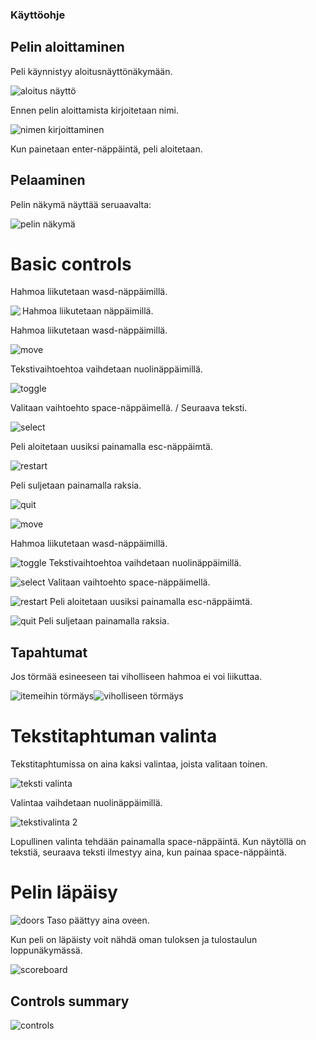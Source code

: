 ### Käyttöohje
## Pelin aloittaminen
Peli käynnistyy aloitusnäyttönäkymään.


![aloitus näyttö](https://github.com/emlyy/ot-harjoitustyo/blob/master/dokumentaatio/kuvat/start.png)

Ennen pelin aloittamista kirjoitetaan nimi.

![nimen kirjoittaminen](https://github.com/emlyy/ot-harjoitustyo/blob/master/dokumentaatio/kuvat/name_input.png)

Kun painetaan enter-näppäintä, peli aloitetaan.


## Pelaaminen

Pelin näkymä näyttää seruaavalta:


![pelin näkymä](https://github.com/emlyy/ot-harjoitustyo/blob/master/dokumentaatio/kuvat/game_view.png)


# Basic controls


Hahmoa liikutetaan wasd-näppäimillä.

<img align="left" src="https://github.com/emlyy/ot-harjoitustyo/blob/master/src/images/controls.png"> Hahmoa liikutetaan näppäimillä.

Hahmoa liikutetaan wasd-näppäimillä.

![move](https://github.com/emlyy/ot-harjoitustyo/blob/master/src/images/controls.png)

Tekstivaihtoehtoa vaihdetaan nuolinäppäimillä.


![toggle](https://github.com/emlyy/ot-harjoitustyo/blob/master/src/images/controls-2.png)

Valitaan vaihtoehto space-näppäimellä. / Seuraava teksti.


![select](https://github.com/emlyy/ot-harjoitustyo/blob/master/src/images/controls-5.png)

Peli aloitetaan uusiksi painamalla esc-näppäimtä.


![restart](https://github.com/emlyy/ot-harjoitustyo/blob/master/src/images/controls-3.png)

Peli suljetaan painamalla raksia.


![quit](https://github.com/emlyy/ot-harjoitustyo/blob/master/dokumentaatio/kuvat/quit.png)




![move](https://github.com/emlyy/ot-harjoitustyo/blob/master/src/images/controls.png)

Hahmoa liikutetaan wasd-näppäimillä.

![toggle](https://github.com/emlyy/ot-harjoitustyo/blob/master/src/images/controls-2.png) Tekstivaihtoehtoa vaihdetaan nuolinäppäimillä.

![select](https://github.com/emlyy/ot-harjoitustyo/blob/master/src/images/controls-5.png) Valitaan vaihtoehto space-näppäimellä.

![restart](https://github.com/emlyy/ot-harjoitustyo/blob/master/src/images/controls-3.png) Peli aloitetaan uusiksi painamalla esc-näppäimtä.

![quit](https://github.com/emlyy/ot-harjoitustyo/blob/master/dokumentaatio/kuvat/quit.png) Peli suljetaan painamalla raksia.


## Tapahtumat

Jos törmää esineeseen tai viholliseen hahmoa ei voi liikuttaa.

![itemeihin törmäys](https://github.com/emlyy/ot-harjoitustyo/blob/master/dokumentaatio/kuvat/collision_item.png)![viholliseen törmäys](https://github.com/emlyy/ot-harjoitustyo/blob/master/dokumentaatio/kuvat/combat.png)

# Tekstitaphtuman valinta

Tekstitaphtumissa on aina kaksi valintaa, joista valitaan toinen.


![teksti valinta](https://github.com/emlyy/ot-harjoitustyo/blob/master/dokumentaatio/kuvat/toggle_text1.png)


Valintaa vaihdetaan nuolinäppäimillä.


![tekstivalinta 2](https://github.com/emlyy/ot-harjoitustyo/blob/master/dokumentaatio/kuvat/toggle_text2.png)


Lopullinen valinta tehdään painamalla space-näppäintä. Kun näytöllä on tekstiä, seuraava teksti ilmestyy aina, kun painaa space-näppäintä.


# Pelin läpäisy


![doors](https://github.com/emlyy/ot-harjoitustyo/blob/master/dokumentaatio/kuvat/doors.png) Taso päättyy aina oveen.


Kun peli on läpäisty voit nähdä oman tuloksen ja tulostaulun loppunäkymässä.


![scoreboard](https://github.com/emlyy/ot-harjoitustyo/blob/master/dokumentaatio/kuvat/scoreboard.png)

## Controls summary


![controls](https://github.com/emlyy/ot-harjoitustyo/blob/master/dokumentaatio/kuvat/all_controls.png)
